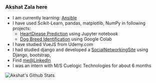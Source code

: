 ### Akshat Zala here
* I am currently learning: [Ansible](https://www.udemy.com/course/just-enough-ansible/)
* I have used Scikit-Learn, pandas, matplotlib, NumPy in following projects:
    * [HeartDiease Prediction](https://github.com/akshatz/heartDiseaseProject) using Jupyter notebook  
    * [Dog Breed Identification](https://github.com/akshatz/dogVision/blob/master/dog_vision.ipynb) using Google Colab
* I have studied VueJS from Udemy.com
* I had studied django and developed a [SocialNetworkingSite](https://vast-springs-06779.herokuapp.com/) using Django, bootstrap,
* Find [me@LinkedIn](https://www.linkedin.com/in/akshatz/)
* I was an intern with M/S Cuelogic Technologies for about 6 months


<img align="left" alt="Akshat's Github Stats" src="https://github-readme-stats.codestackr.vercel.app/api?username=akshatz&show_icons=true&hide_border=true&hide=issues" />
